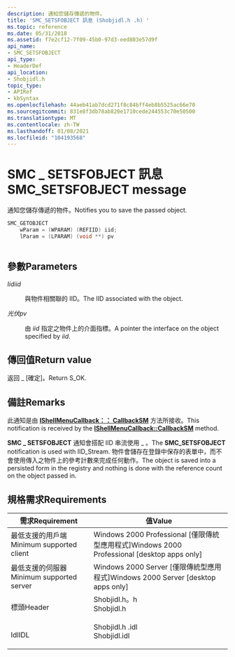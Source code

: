 ```yaml
---
description: 通知您儲存傳遞的物件。
title: 'SMC_SETSFOBJECT 訊息 (Shobjidl.h .h) '
ms.topic: reference
ms.date: 05/31/2018
ms.assetid: f7e2cf12-7f09-45b0-97d3-eed803e57d9f
api_name:
- SMC_SETSFOBJECT
api_type:
- HeaderDef
api_location:
- Shobjidl.h
topic_type:
- APIRef
- kbSyntax
ms.openlocfilehash: 44aeb41ab7dcd271f8c84bff4eb8b5525ac66e70
ms.sourcegitcommit: 831e8f3db78ab820e1710cede244553c70e50500
ms.translationtype: MT
ms.contentlocale: zh-TW
ms.lasthandoff: 01/08/2021
ms.locfileid: "104193568"
---
```

# <a name="smc_setsfobject-message"></a><span data-ttu-id="e71ee-103">SMC \_ SETSFOBJECT 訊息</span><span class="sxs-lookup"><span data-stu-id="e71ee-103">SMC\_SETSFOBJECT message</span></span>

<span data-ttu-id="e71ee-104">通知您儲存傳遞的物件。</span><span class="sxs-lookup"><span data-stu-id="e71ee-104">Notifies you to save the passed object.</span></span>


```C++
SMC_GETOBJECT 
    wParam = (WPARAM) (REFIID) iid;
    lParam = (LPARAM) (void **) pv
            
```



## <a name="parameters"></a><span data-ttu-id="e71ee-105">參數</span><span class="sxs-lookup"><span data-stu-id="e71ee-105">Parameters</span></span>

<dl> <dt>

<span data-ttu-id="e71ee-106">*Iid*</span><span class="sxs-lookup"><span data-stu-id="e71ee-106">*iid*</span></span> 
</dt> <dd>

<span data-ttu-id="e71ee-107">與物件相關聯的 IID。</span><span class="sxs-lookup"><span data-stu-id="e71ee-107">The IID associated with the object.</span></span>

</dd> <dt>

<span data-ttu-id="e71ee-108">*光伏*</span><span class="sxs-lookup"><span data-stu-id="e71ee-108">*pv*</span></span> 
</dt> <dd>

<span data-ttu-id="e71ee-109">由 *iid* 指定之物件上的介面指標。</span><span class="sxs-lookup"><span data-stu-id="e71ee-109">A pointer the interface on the object specified by *iid*.</span></span>

</dd> </dl>

## <a name="return-value"></a><span data-ttu-id="e71ee-110">傳回值</span><span class="sxs-lookup"><span data-stu-id="e71ee-110">Return value</span></span>

<span data-ttu-id="e71ee-111">返回 \_ [確定]。</span><span class="sxs-lookup"><span data-stu-id="e71ee-111">Return S\_OK.</span></span>

## <a name="remarks"></a><span data-ttu-id="e71ee-112">備註</span><span class="sxs-lookup"><span data-stu-id="e71ee-112">Remarks</span></span>

<span data-ttu-id="e71ee-113">此通知是由 [**IShellMenuCallback：： CallbackSM**](/windows/desktop/api/shobjidl_core/nf-shobjidl_core-ishellmenucallback-callbacksm) 方法所接收。</span><span class="sxs-lookup"><span data-stu-id="e71ee-113">This notification is received by the [**IShellMenuCallback::CallbackSM**](/windows/desktop/api/shobjidl_core/nf-shobjidl_core-ishellmenucallback-callbacksm) method.</span></span>

<span data-ttu-id="e71ee-114">**SMC \_ SETSFOBJECT** 通知會搭配 IID 串流使用 \_ 。</span><span class="sxs-lookup"><span data-stu-id="e71ee-114">The **SMC\_SETSFOBJECT** notification is used with IID\_Stream.</span></span> <span data-ttu-id="e71ee-115">物件會儲存在登錄中保存的表單中，而不會使用傳入之物件上的參考計數來完成任何動作。</span><span class="sxs-lookup"><span data-stu-id="e71ee-115">The object is saved into a persisted form in the registry and nothing is done with the reference count on the object passed in.</span></span>

## <a name="requirements"></a><span data-ttu-id="e71ee-116">規格需求</span><span class="sxs-lookup"><span data-stu-id="e71ee-116">Requirements</span></span>



| <span data-ttu-id="e71ee-117">需求</span><span class="sxs-lookup"><span data-stu-id="e71ee-117">Requirement</span></span> | <span data-ttu-id="e71ee-118">值</span><span class="sxs-lookup"><span data-stu-id="e71ee-118">Value</span></span> |
|-------------------------------------|-----------------------------------------------------------------------------------------|
| <span data-ttu-id="e71ee-119">最低支援的用戶端</span><span class="sxs-lookup"><span data-stu-id="e71ee-119">Minimum supported client</span></span><br/> | <span data-ttu-id="e71ee-120">Windows 2000 Professional \[僅限傳統型應用程式\]</span><span class="sxs-lookup"><span data-stu-id="e71ee-120">Windows 2000 Professional \[desktop apps only\]</span></span><br/>                              |
| <span data-ttu-id="e71ee-121">最低支援的伺服器</span><span class="sxs-lookup"><span data-stu-id="e71ee-121">Minimum supported server</span></span><br/> | <span data-ttu-id="e71ee-122">Windows 2000 Server \[僅限傳統型應用程式\]</span><span class="sxs-lookup"><span data-stu-id="e71ee-122">Windows 2000 Server \[desktop apps only\]</span></span><br/>                                    |
| <span data-ttu-id="e71ee-123">標頭</span><span class="sxs-lookup"><span data-stu-id="e71ee-123">Header</span></span><br/>                   | <dl> <span data-ttu-id="e71ee-124"><dt>Shobjidl.h。h</dt></span><span class="sxs-lookup"><span data-stu-id="e71ee-124"><dt>Shobjidl.h</dt></span></span> </dl>   |
| <span data-ttu-id="e71ee-125">Idl</span><span class="sxs-lookup"><span data-stu-id="e71ee-125">IDL</span></span><br/>                      | <dl> <span data-ttu-id="e71ee-126"><dt>Shobjidl.h .idl</dt></span><span class="sxs-lookup"><span data-stu-id="e71ee-126"><dt>Shobjidl.idl</dt></span></span> </dl> |



 

 




